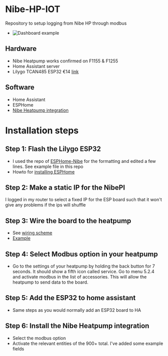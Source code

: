 # Nibe-HP-IOT
Repository to setup logging from Nibe HP through modbus
- ![Dashboard example](https://github.com/kejes/Nibe-HP-IOT/blob/main/Docs/dashboard.jpg?raw=true)

## Hardware
- Nibe Heatpump works confirmed on F1155 & F1255
- Home Assistant server
- Lilygo TCAN485 ESP32 €14 [link](https://nl.aliexpress.com/item/1005003624034092.html?spm=a2g0o.productlist.main.1.36be49e4pfs1Kd&algo_pvid=694caf32-608a-4161-9e8f-bfc9f61d5a26&algo_exp_id=694caf32-608a-4161-9e8f-bfc9f61d5a26-0&pdp_npi=4%40dis%21EUR%2113.95%2113.95%21%21%2114.87%2114.87%21%4021038e8317232122180598883e3e4d%2112000026545151020%21sea%21NL%21815979081%21X&curPageLogUid=iZmKj08lSeP2&utparam-url=scene%3Asearch%7Cquery_from%3A)

## Software
- Home Assistant
- ESPHome
- [Nibe Heatpump integration](https://www.home-assistant.io/integrations/nibe_heatpump)

# Installation steps

## Step 1: Flash the Lilygo ESP32
- I used the repo of [ESPHome-Nibe](https://github.com/elupus/esphome-nibe/tree/master) for the formatting and edited a few lines. See example file in this repo
- Howto for [installing ESPHome](https://www.youtube.com/watch?v=7PoUWszwaFk&t=1s)
  
## Step 2: Make a static IP for the NibePI
I logged in my router to select a fixed IP for the ESP board such that it won't give any problems if the ips will shuffle 

## Step 3: Wire the board to the heatpump
- See [wiring scheme](https://www.nibe.eu/nl-nl/installateur/schema-s-overzichten-en-technische-ondersteuning/elektrische-aansluitoverzichten)
- [Example](https://www.vanwerkhoven.org/blog/2023/nibe-heatpump-home-automation/)

   

## Step 4: Select Modbus option in your heatpump
- Go to the settings of your heatpump by holding the back button for 7 seconds. It should show a fifth icon called service. Go to menu 5.2.4 and activate modbus in the list of accessories. This will allow the heatpump to send data to the board.

## Step 5: Add the ESP32 to home assistant
- Same steps as you would normally add an ESP32 board to HA

## Step 6: Install the Nibe Heatpump integration
- Select the modbus option
- Activate the relevant entities of the 900+ total. I've added some example fields

